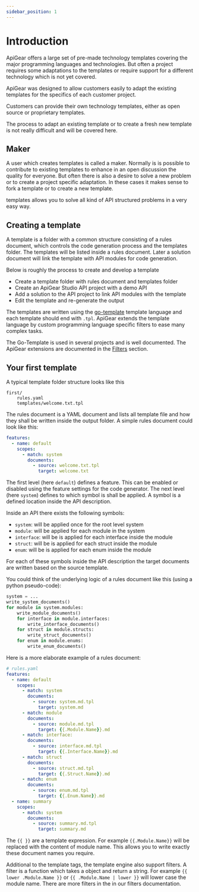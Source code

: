 ```yaml
---
sidebar_position: 1
---
```


# Introduction

ApiGear offers a large set of pre-made technology templates covering the major programming languages and technologies.
But often a project requires some adaptations to the templates or require support for a different technology which is not yet covered.

ApiGear was designed to allow customers easily to adapt the existing templates for the specifics of each customer project.

Customers can provide their own technology templates, either as open source or proprietary templates.

The process to adapt an existing template or to create a fresh new template is not really difficult and will be covered here.

## Maker

A user which creates templates is called a maker. Normally is is possible to contribute to existing templates to enhance in an open discussion the quality for everyone. But often there is also a desire to solve a new problem or to create a project specific adaptation. In these cases it makes sense to fork a template or to create a new template.

templates allows you to solve all kind of API structured problems in a very easy way.

## Creating a template

A template is a folder with a common structure consisting of a rules document, which controls the code generation process and the templates folder. The templates will be listed inside a rules document. Later a solution document will link the template with API modules for code generation.

Below is roughly the process to create and develop a template

- Create a template folder with rules document and templates folder
- Create an ApiGear Studio API project with a demo API
- Add a solution to the API project to link API modules with the template
- Edit the template and re-generate the output

The templates are written using the [go-template](https://pkg.go.dev/text/template) template language and each template should end with `.tpl`. ApiGear extends the template language by custom programming language specific filters to ease many complex tasks. 

The Go-Template is used in several projects and is well documented. The ApiGear extensions are documented in the [Filters](./filters.md) section.


## Your first template

A typical template folder structure looks like this

```
first/
    rules.yaml
    templates/welcome.txt.tpl
```

The rules document is a YAML document and lists all template file and how they shall be written inside the output folder. A simple rules document could look like this:

```yaml
features:
  - name: default
    scopes:
      - match: system
        documents:
          - source: welcome.txt.tpl
            target: welcome.txt
```

The first level (here `default`) defines a feature. This can be enabled or disabled using the feature settings for the code generator.
The next level (here `system`) defines to which symbol is shall be applied. A symbol is a defined location inside the API description.

Inside an API there exists the following symbols:

- `system`: will be applied once for the root level system
- `module`: will be applied for each module in the system
- `interface`: will be is applied for each interface inside the module
- `struct`: will be is applied for each struct inside the module
- `enum`: will be is applied for each enum inside the module

For each of these symbols inside the API description the target documents are written based on the source template.

You could think of the underlying logic of a rules document like this (using a python pseudo-code):

```py
system = ...
write_system_documents()
for module in system.modules:
    write_module_documents()
    for interface in module.interfaces:
        write_interface_documents()
    for struct in module.structs:
        write_struct_documents()
    for enum in module.enums:
        write_enum_documents()
```

Here is a more elaborate example of a rules document:

```yaml
# rules.yaml
features:
  - name: default
    scopes:
      - match: system
        documents:
          - source: system.md.tpl
            target: system.md
      - match: module
        documents:
          - source: module.md.tpl
            target: {{.Module.Name}}.md
      - match: interface:
        documents:
          - source: interface.md.tpl
            target: {{.Interface.Name}}.md
      - match: struct
        documents:
          - source: struct.md.tpl
            target: {{.Struct.Name}}.md
      - match: enum
        documents:
          - source: enum.md.tpl
            target: {{.Enum.Name}}.md
  - name: summary
    scopes:
      - match: system
        documents:
          - source: summary.md.tpl
            target: summary.md
```

The <code v-pre>\{\{ }}</code> are a template expression. For example <code v-pre>\{\{.Module.Name}}</code> will be replaced with the content of module name. This allows you to write exactly these document names you require.

Additional to the template tags, the template engine also support filters. A filter is a function which takes a object and return a string. For example <code v-pre>\{\{ lower .Module.Name }}</code> or <code v-pre>\{\{ .Module.Name | lower }}</code> will lower case the module name. There are more filters in the in our filters documentation.

